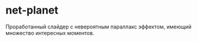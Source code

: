 # net-planet
Проработанный слайдер с невероятным параллакс эффектом, имеющий множество интересных моментов.
